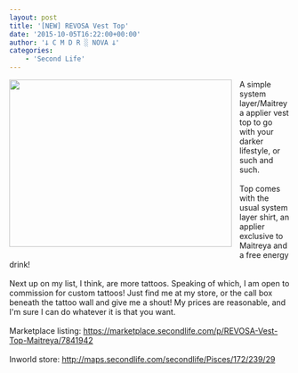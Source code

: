 ```yaml
---
layout: post
title: '[NEW] REVOSA Vest Top'
date: '2015-10-05T16:22:00+00:00'
author: '𐕣 C M D R ░ NOVA 𐕣'
categories:
    - 'Second Life'
---
```


<div style="clear: both; text-align: center;">
<a href="http://4.bp.blogspot.com/-2NHvowBCZ6Q/VhKjMW_L4ZI/AAAAAAAAAVA/DEtDj33oQIg/s1600/vestad.png" style="clear: left; float: left; margin-bottom: 1em; margin-right: 1em;"><img border="0" height="300" src="http://4.bp.blogspot.com/-2NHvowBCZ6Q/VhKjMW_L4ZI/AAAAAAAAAVA/DEtDj33oQIg/s400/vestad.png" width="400" /></a></div>
A simple system layer/Maitreya applier vest top to go with your darker lifestyle, or such and such.<br />
<br />
Top comes with the usual system layer shirt, an applier exclusive to Maitreya and a free energy drink!<br />
<br />
Next up on my list, I think, are more tattoos. Speaking of which, I am open to commission for custom tattoos! Just find me at my store, or the call box beneath the tattoo wall and give me a shout! My prices are reasonable, and I'm sure I can do whatever it is that you want.<br />
<br />
Marketplace listing: <a href="https://marketplace.secondlife.com/p/REVOSA-Vest-Top-Maitreya/7841942" target="_blank" rel="noopener">https://marketplace.secondlife.com/p/REVOSA-Vest-Top-Maitreya/7841942</a><br />
<br />
Inworld store: <a href="http://maps.secondlife.com/secondlife/Pisces/172/239/29" target="_blank" rel="noopener">http://maps.secondlife.com/secondlife/Pisces/172/239/29</a>